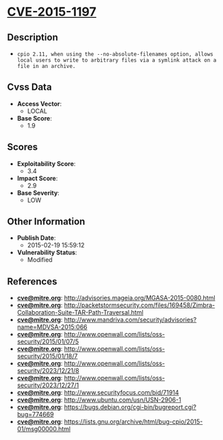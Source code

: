 
# [CVE-2015-1197](https://cve.mitre.org/cgi-bin/cvename.cgi?name=CVE-2015-1197)

## Description

- `cpio 2.11, when using the --no-absolute-filenames option, allows local users to write to arbitrary files via a symlink attack on a file in an archive.`

## Cvss Data

- **Access Vector**:
  - LOCAL
- **Base Score**:
  - 1.9

## Scores

- **Exploitability Score**:
  - 3.4
- **Impact Score**:
  - 2.9
- **Base Severity**:
  - LOW

## Other Information

- **Publish Date**:
  - 2015-02-19 15:59:12
- **Vulnerability Status**:
  - Modified

## References

- **cve@mitre.org**: http://advisories.mageia.org/MGASA-2015-0080.html
- **cve@mitre.org**: http://packetstormsecurity.com/files/169458/Zimbra-Collaboration-Suite-TAR-Path-Traversal.html
- **cve@mitre.org**: http://www.mandriva.com/security/advisories?name=MDVSA-2015:066
- **cve@mitre.org**: http://www.openwall.com/lists/oss-security/2015/01/07/5
- **cve@mitre.org**: http://www.openwall.com/lists/oss-security/2015/01/18/7
- **cve@mitre.org**: http://www.openwall.com/lists/oss-security/2023/12/21/8
- **cve@mitre.org**: http://www.openwall.com/lists/oss-security/2023/12/27/1
- **cve@mitre.org**: http://www.securityfocus.com/bid/71914
- **cve@mitre.org**: http://www.ubuntu.com/usn/USN-2906-1
- **cve@mitre.org**: https://bugs.debian.org/cgi-bin/bugreport.cgi?bug=774669
- **cve@mitre.org**: https://lists.gnu.org/archive/html/bug-cpio/2015-01/msg00000.html
